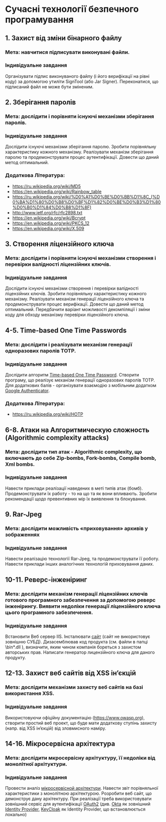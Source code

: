 # Сучасні технології безпечного програмування

## 1. Захист від зміни бінарного файлу
### Мета: навчитися підписувати виконувані файли.
### Індивідуальне завдання
Організувати підпис виконуваного файлу (і його верифікації на рівні коду) за допомогою утиліти SignTool (або Jar Signer). Переконатися, що підписаний файл не може бути зміненим.

## 2. Зберігання паролів
### Мета: дослідити і порівняти існуючі механізми зберігання паролів.
### Індивідуальне завдання
Дослідити існуючі механізми зберігання паролю. Зробити порівняльну характеристику кожного механізму. Реалізувати механізм зберігання паролю та продемонструвати процес аутентифікації. Довести що даний метод оптимальний.
### Додаткова Література:
* https://ru.wikipedia.org/wiki/MD5
* https://en.wikipedia.org/wiki/Rainbow_table
* https://ru.wikipedia.org/wiki/%D0%A1%D0%BE%D0%BB%D1%8C_(%D0%BA%D1%80%D0%B8%D0%BF%D1%82%D0%BE%D0%B3%D1%80%D0%B0%D1%84%D0%B8%D1%8F)
* http://www.ietf.org/rfc/rfc2898.txt
* https://en.wikipedia.org/wiki/Bcrypt
* https://en.wikipedia.org/wiki/PKCS_12
* https://en.wikipedia.org/wiki/X.509

## 3. Створення ліцензійного ключа
### Мета: дослідити і порівняти існуючі механізми створення і перевірки валідності ліцензійних ключів.
### Індивідуальне завдання
Дослідити існуючі механізми створення і перевірки валідності ліцензійних ключів. Зробити порівняльну характеристику кожного механізму. Реалізувати механізм генерації ліцензійного ключа та продемонструвати процес верифікації. Довести що даний метод оптимальний. Передбачити варіант можливості декомпіляції і зміни коду для обходу механізму перевірки ліцензійного ключа.

## 4-5. Time-based One Time Passwords
### Мета: дослідити і реалізувати механізм генерації одноразових паролів TOTP.
### Індивідуальне завдання
Дослідити алгоритм [Time-based One Time Password](https://ru.wikipedia.org/wiki/Time-based_One-time_Password_Algorithm). Створити програму, що реалізує механізм генерації одноразових паролів TOTP. Для додаткових балів - організувати взаємодію з мобільним додатком [Google Authenticator](https://ru.wikipedia.org/wiki/Google_Authenticator).
### Додаткова Література:
* https://ru.wikipedia.org/wiki/HOTP

## 6-8. Атаки на Алгоритмическую сложность (Algorithmic complexity attacks)
### Мета: дослідити тип атак - Algorithmic complexity, що включають до себе Zip-bombs, Fork-bombs, Compile bomb, Xml bombs.  
### Індивідуальне завдання
Навести приклади реалізації наведених в меті типів атак (бомб).
Продемонструвати їх работу - то на що та як вони впливають.
Зробити рекомендації щодо превентивних мір їх виявлення та блокування.

## 9. Rar-Jpeg
### Мета: дослідити можливість «приховування» архивів у зображеннях
### Індивідуальне завдання
Навести реалізацію технології Rar-Jpeg, та продемонструвати її роботу.
Навести приклади інших аналогічних технологій приховування даних.

## 10-11. Реверс-інженіринг
### Мета: дослідити механізм генерації ліцензійних ключів готового програмного забезпечення за допомогою реверс інженірингу. Виявити недоліки генерації ліцензійного ключа цього програмного забезпечення.
### Індивідуальне завдання
Встановити Веб сервер IIS. Інсталювати [сайт](https://drive.google.com/open?id=1ljNNelN4UZ3jXBynCfynTg2PJuKOVVQv) (сайт не використовує зовнішню СУБД). Дизасемблював код продукта (см. файли в папці \bin\*.dll ), визначити, яким чином компанія бореться з захистом авторських прав. Написати генератор лицензійного ключа для даного продукту. 

## 12-13. Захист веб сайтів від XSS ін’єкцій
### Мета: дослідити механізми захисту веб сайтів на базі використання XSS.
### Індивідуальне завдання
Використовуючи офіційну документацію (https://www.owasp.org), створити простий веб проект, що буде мати додаткову ступінь захисту (напр. від XSS ін’єкцій) від зловмисного наміру. 

## 14-16. Мікросервісна архітектура
### Мета: дослідити мкросервісну архітуктуру, її недоліки від монолітної архітуктури.
### Індивідуальне завдання
Провести аналіз [мікросервісной архітектури](http://microservices.io/patterns/microservices.html). Навести звіт порівняльної характеристики з монолітною архітектурою. Розробити веб сайт, що демонструє дану архітектуру. При реалізації треба використовувати зовнішний сервіс для аутентифікації [OAuth2](https://oauth.net/2/) (див. [Okta](https://www.okta.com/free-trial/) як зовнішний [Identity Provider](https://en.wikipedia.org/wiki/Identity_provider), [KeyCloak](https://www.keycloak.org/downloads.html) як Identity Provider, що встановлюється локально)
